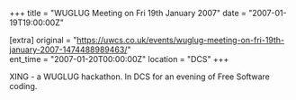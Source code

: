 +++
title = "WUGLUG Meeting on Fri 19th January 2007"
date = "2007-01-19T19:00:00Z"

[extra]
original = "https://uwcs.co.uk/events/wuglug-meeting-on-fri-19th-january-2007-1474488989463/"    
ent_time = "2007-01-20T00:00:00Z"
location = "DCS"
+++

XING - a WUGLUG hackathon. In DCS for an evening of Free Software coding.

